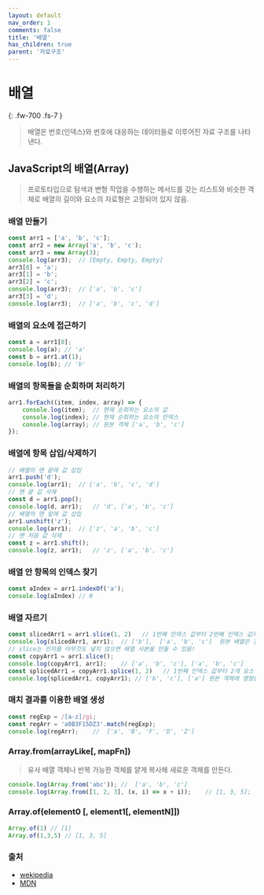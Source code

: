 ```yaml
---
layout: default
nav_order: 1
comments: false 
title: '배열'
has_children: true
parent: '자료구조'
---
```


# 배열
{: .fw-700 .fs-7 }

> 배열은 번호(인덱스)와 번호에 대응하는 데이터들로 이루어진 자료 구조를 나타낸다. 

## JavaScript의 배열(Array)

> 프로토타입으로 탐색과 변형 작업을 수행하는 메서드를 갖는 리스트와 비슷한 객체로 배열의 길이와 요소의 자료형은 고정되어 있지 않음.

### 배열 만들기

```js
const arr1 = ['a', 'b', 'c'];
const arr2 = new Array('a', 'b', 'c');
const arr3 = new Array(3);
console.log(arr3);  // [Empty, Empty, Empty]
arr3[0] = 'a';
arr3[1] = 'b';
arr3[2] = 'c';
console.log(arr3);  // ['a', 'b', 'c']
arr3[3] = 'd';
console.log(arr3);  // ['a', 'b', 'c', 'd']
```

### 배열의 요소에 접근하기

```js
const a = arr1[0];
console.log(a); // 'a'
const b = arr1.at(1);
console.log(b); // 'b'
```

### 배열의 항목들을 순회하며 처리하기

```js
arr1.forEach((item, index, array) => {
    console.log(item);  // 현재 순회하는 요소의 값
    console.log(index); // 현재 순회하는 요소의 인덱스 
    console.log(array); // 원본 객체 ['a', 'b', 'c']
});
```

### 배열에 항목 삽입/삭제하기

```js
// 배열의 맨 끝에 값 삽입
arr1.push('d');
console.log(arr1);  // ['a', 'b', 'c', 'd']
// 맨 끝 값 삭제
const d = arr1.pop();
console.log(d, arr1);   // 'd', ['a', 'b', 'c']
// 배열의 맨 앞에 값 삽입
arr1.unshift('z');
console.log(arr1);  // ['z', 'a', 'b', 'c']
// 맨 처음 값 삭제
const z = arr1.shift();
console.log(z, arr1);   // 'z', ['a', 'b', 'c']
```

### 배열 안 항목의 인덱스 찾기

```js
const aIndex = arr1.indexOf('a');
console.log(aIndex) // 0
```

### 배열 자르기

```js
const slicedArr1 = arr1.slice(1, 2)   // 1번째 인덱스 값부터 2번째 인덱스 값까지 자름(포함X)
console.log(slicedArr1, arr1);  // ['b'],  ['a', 'b', 'c']  원본 배열은 건드리지 않음
// slice는 인자를 아무것도 넣지 않으면 배열 사본을 만들 수 있음!
const copyArr1 = arr1.slice();
console.log(copyArr1, arr1);    // ['a', 'b', 'c'], ['a', 'b', 'c']
const splicedArr1 = copyArr1.splice(1, 2)   // 1번째 인덱스 값부터 2개 요소 삭제
console.log(splicedArr1, copyArr1); // ['b', 'c'], ['a'] 원본 객체에 영향을 줌!
```

### 매치 결과를 이용한 배열 생성

```js
const regExp = /[a-z]/gi;
const regArr = 'a0B3F15DZ3'.match(regExp);
console.log(regArr);    //  ['a', 'B', 'F', 'D', 'Z']
```

### Array.from(arrayLike[, mapFn])

> 유사 배열 객체나 반복 가능한 객체를 얕게 복사해 새로운 객체를 만든다.

```js
console.log(Array.from('abc')); //  ['a', 'b', 'c']
console.log(Array.from([1, 2, 3], (x, i) => x + i));    // [1, 3, 5];
```

### Array.of(element0 [, element1[, elementN]])

```js
Array.of(1) // [1]
Array.of(1,3,5) // [1, 3, 5]
```


### 출처

- [wekipedia](https://ko.wikipedia.org/wiki/배열)
- [MDN](https://developer.mozilla.org/ko/docs/Web/JavaScript/Reference/Global_Objects/Array)